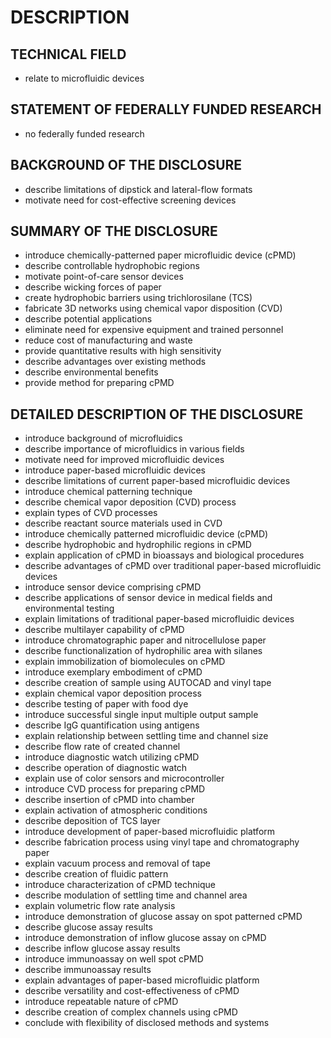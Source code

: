 # DESCRIPTION

## TECHNICAL FIELD

- relate to microfluidic devices

## STATEMENT OF FEDERALLY FUNDED RESEARCH

- no federally funded research

## BACKGROUND OF THE DISCLOSURE

- describe limitations of dipstick and lateral-flow formats
- motivate need for cost-effective screening devices

## SUMMARY OF THE DISCLOSURE

- introduce chemically-patterned paper microfluidic device (cPMD)
- describe controllable hydrophobic regions
- motivate point-of-care sensor devices
- describe wicking forces of paper
- create hydrophobic barriers using trichlorosilane (TCS)
- fabricate 3D networks using chemical vapor disposition (CVD)
- describe potential applications
- eliminate need for expensive equipment and trained personnel
- reduce cost of manufacturing and waste
- provide quantitative results with high sensitivity
- describe advantages over existing methods
- describe environmental benefits
- provide method for preparing cPMD

## DETAILED DESCRIPTION OF THE DISCLOSURE

- introduce background of microfluidics
- describe importance of microfluidics in various fields
- motivate need for improved microfluidic devices
- introduce paper-based microfluidic devices
- describe limitations of current paper-based microfluidic devices
- introduce chemical patterning technique
- describe chemical vapor deposition (CVD) process
- explain types of CVD processes
- describe reactant source materials used in CVD
- introduce chemically patterned microfluidic device (cPMD)
- describe hydrophobic and hydrophilic regions in cPMD
- explain application of cPMD in bioassays and biological procedures
- describe advantages of cPMD over traditional paper-based microfluidic devices
- introduce sensor device comprising cPMD
- describe applications of sensor device in medical fields and environmental testing
- explain limitations of traditional paper-based microfluidic devices
- describe multilayer capability of cPMD
- introduce chromatographic paper and nitrocellulose paper
- describe functionalization of hydrophilic area with silanes
- explain immobilization of biomolecules on cPMD
- introduce exemplary embodiment of cPMD
- describe creation of sample using AUTOCAD and vinyl tape
- explain chemical vapor deposition process
- describe testing of paper with food dye
- introduce successful single input multiple output sample
- describe IgG quantification using antigens
- explain relationship between settling time and channel size
- describe flow rate of created channel
- introduce diagnostic watch utilizing cPMD
- describe operation of diagnostic watch
- explain use of color sensors and microcontroller
- introduce CVD process for preparing cPMD
- describe insertion of cPMD into chamber
- explain activation of atmospheric conditions
- describe deposition of TCS layer
- introduce development of paper-based microfluidic platform
- describe fabrication process using vinyl tape and chromatography paper
- explain vacuum process and removal of tape
- describe creation of fluidic pattern
- introduce characterization of cPMD technique
- describe modulation of settling time and channel area
- explain volumetric flow rate analysis
- introduce demonstration of glucose assay on spot patterned cPMD
- describe glucose assay results
- introduce demonstration of inflow glucose assay on cPMD
- describe inflow glucose assay results
- introduce immunoassay on well spot cPMD
- describe immunoassay results
- explain advantages of paper-based microfluidic platform
- describe versatility and cost-effectiveness of cPMD
- introduce repeatable nature of cPMD
- describe creation of complex channels using cPMD
- conclude with flexibility of disclosed methods and systems

